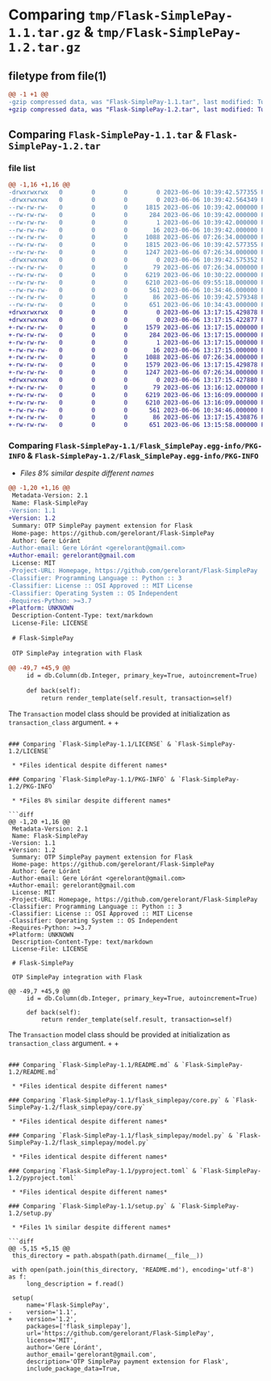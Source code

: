 # Comparing `tmp/Flask-SimplePay-1.1.tar.gz` & `tmp/Flask-SimplePay-1.2.tar.gz`

## filetype from file(1)

```diff
@@ -1 +1 @@
-gzip compressed data, was "Flask-SimplePay-1.1.tar", last modified: Tue Jun  6 10:39:42 2023, max compression
+gzip compressed data, was "Flask-SimplePay-1.2.tar", last modified: Tue Jun  6 13:17:15 2023, max compression
```

## Comparing `Flask-SimplePay-1.1.tar` & `Flask-SimplePay-1.2.tar`

### file list

```diff
@@ -1,16 +1,16 @@
-drwxrwxrwx   0        0        0        0 2023-06-06 10:39:42.577355 Flask-SimplePay-1.1/
-drwxrwxrwx   0        0        0        0 2023-06-06 10:39:42.564349 Flask-SimplePay-1.1/Flask_SimplePay.egg-info/
--rw-rw-rw-   0        0        0     1815 2023-06-06 10:39:42.000000 Flask-SimplePay-1.1/Flask_SimplePay.egg-info/PKG-INFO
--rw-rw-rw-   0        0        0      284 2023-06-06 10:39:42.000000 Flask-SimplePay-1.1/Flask_SimplePay.egg-info/SOURCES.txt
--rw-rw-rw-   0        0        0        1 2023-06-06 10:39:42.000000 Flask-SimplePay-1.1/Flask_SimplePay.egg-info/dependency_links.txt
--rw-rw-rw-   0        0        0       16 2023-06-06 10:39:42.000000 Flask-SimplePay-1.1/Flask_SimplePay.egg-info/top_level.txt
--rw-rw-rw-   0        0        0     1088 2023-06-06 07:26:34.000000 Flask-SimplePay-1.1/LICENSE
--rw-rw-rw-   0        0        0     1815 2023-06-06 10:39:42.577355 Flask-SimplePay-1.1/PKG-INFO
--rw-rw-rw-   0        0        0     1247 2023-06-06 07:26:34.000000 Flask-SimplePay-1.1/README.md
-drwxrwxrwx   0        0        0        0 2023-06-06 10:39:42.575352 Flask-SimplePay-1.1/flask_simplepay/
--rw-rw-rw-   0        0        0       79 2023-06-06 07:26:34.000000 Flask-SimplePay-1.1/flask_simplepay/__init__.py
--rw-rw-rw-   0        0        0     6219 2023-06-06 10:30:22.000000 Flask-SimplePay-1.1/flask_simplepay/core.py
--rw-rw-rw-   0        0        0     6210 2023-06-06 09:55:18.000000 Flask-SimplePay-1.1/flask_simplepay/model.py
--rw-rw-rw-   0        0        0      561 2023-06-06 10:34:46.000000 Flask-SimplePay-1.1/pyproject.toml
--rw-rw-rw-   0        0        0       86 2023-06-06 10:39:42.579348 Flask-SimplePay-1.1/setup.cfg
--rw-rw-rw-   0        0        0      651 2023-06-06 10:34:43.000000 Flask-SimplePay-1.1/setup.py
+drwxrwxrwx   0        0        0        0 2023-06-06 13:17:15.429878 Flask-SimplePay-1.2/
+drwxrwxrwx   0        0        0        0 2023-06-06 13:17:15.422877 Flask-SimplePay-1.2/Flask_SimplePay.egg-info/
+-rw-rw-rw-   0        0        0     1579 2023-06-06 13:17:15.000000 Flask-SimplePay-1.2/Flask_SimplePay.egg-info/PKG-INFO
+-rw-rw-rw-   0        0        0      284 2023-06-06 13:17:15.000000 Flask-SimplePay-1.2/Flask_SimplePay.egg-info/SOURCES.txt
+-rw-rw-rw-   0        0        0        1 2023-06-06 13:17:15.000000 Flask-SimplePay-1.2/Flask_SimplePay.egg-info/dependency_links.txt
+-rw-rw-rw-   0        0        0       16 2023-06-06 13:17:15.000000 Flask-SimplePay-1.2/Flask_SimplePay.egg-info/top_level.txt
+-rw-rw-rw-   0        0        0     1088 2023-06-06 07:26:34.000000 Flask-SimplePay-1.2/LICENSE
+-rw-rw-rw-   0        0        0     1579 2023-06-06 13:17:15.429878 Flask-SimplePay-1.2/PKG-INFO
+-rw-rw-rw-   0        0        0     1247 2023-06-06 07:26:34.000000 Flask-SimplePay-1.2/README.md
+drwxrwxrwx   0        0        0        0 2023-06-06 13:17:15.427880 Flask-SimplePay-1.2/flask_simplepay/
+-rw-rw-rw-   0        0        0       79 2023-06-06 13:16:12.000000 Flask-SimplePay-1.2/flask_simplepay/__init__.py
+-rw-rw-rw-   0        0        0     6219 2023-06-06 13:16:09.000000 Flask-SimplePay-1.2/flask_simplepay/core.py
+-rw-rw-rw-   0        0        0     6210 2023-06-06 13:16:09.000000 Flask-SimplePay-1.2/flask_simplepay/model.py
+-rw-rw-rw-   0        0        0      561 2023-06-06 10:34:46.000000 Flask-SimplePay-1.2/pyproject.toml
+-rw-rw-rw-   0        0        0       86 2023-06-06 13:17:15.430876 Flask-SimplePay-1.2/setup.cfg
+-rw-rw-rw-   0        0        0      651 2023-06-06 13:15:58.000000 Flask-SimplePay-1.2/setup.py
```

### Comparing `Flask-SimplePay-1.1/Flask_SimplePay.egg-info/PKG-INFO` & `Flask-SimplePay-1.2/Flask_SimplePay.egg-info/PKG-INFO`

 * *Files 8% similar despite different names*

```diff
@@ -1,20 +1,16 @@
 Metadata-Version: 2.1
 Name: Flask-SimplePay
-Version: 1.1
+Version: 1.2
 Summary: OTP SimplePay payment extension for Flask
 Home-page: https://github.com/gerelorant/Flask-SimplePay
 Author: Gere Lóránt
-Author-email: Gere Lóránt <gerelorant@gmail.com>
+Author-email: gerelorant@gmail.com
 License: MIT
-Project-URL: Homepage, https://github.com/gerelorant/Flask-SimplePay
-Classifier: Programming Language :: Python :: 3
-Classifier: License :: OSI Approved :: MIT License
-Classifier: Operating System :: OS Independent
-Requires-Python: >=3.7
+Platform: UNKNOWN
 Description-Content-Type: text/markdown
 License-File: LICENSE
 
 # Flask-SimplePay
 
 OTP SimplePay integration with Flask
 
@@ -49,7 +45,9 @@
     id = db.Column(db.Integer, primary_key=True, autoincrement=True)
     
     def back(self):
         return render_template(self.result, transaction=self)
 ```
 The `Transaction` model class should be provided at initialization as
 `transaction_class` argument.
+
+
```

### Comparing `Flask-SimplePay-1.1/LICENSE` & `Flask-SimplePay-1.2/LICENSE`

 * *Files identical despite different names*

### Comparing `Flask-SimplePay-1.1/PKG-INFO` & `Flask-SimplePay-1.2/PKG-INFO`

 * *Files 8% similar despite different names*

```diff
@@ -1,20 +1,16 @@
 Metadata-Version: 2.1
 Name: Flask-SimplePay
-Version: 1.1
+Version: 1.2
 Summary: OTP SimplePay payment extension for Flask
 Home-page: https://github.com/gerelorant/Flask-SimplePay
 Author: Gere Lóránt
-Author-email: Gere Lóránt <gerelorant@gmail.com>
+Author-email: gerelorant@gmail.com
 License: MIT
-Project-URL: Homepage, https://github.com/gerelorant/Flask-SimplePay
-Classifier: Programming Language :: Python :: 3
-Classifier: License :: OSI Approved :: MIT License
-Classifier: Operating System :: OS Independent
-Requires-Python: >=3.7
+Platform: UNKNOWN
 Description-Content-Type: text/markdown
 License-File: LICENSE
 
 # Flask-SimplePay
 
 OTP SimplePay integration with Flask
 
@@ -49,7 +45,9 @@
     id = db.Column(db.Integer, primary_key=True, autoincrement=True)
     
     def back(self):
         return render_template(self.result, transaction=self)
 ```
 The `Transaction` model class should be provided at initialization as
 `transaction_class` argument.
+
+
```

### Comparing `Flask-SimplePay-1.1/README.md` & `Flask-SimplePay-1.2/README.md`

 * *Files identical despite different names*

### Comparing `Flask-SimplePay-1.1/flask_simplepay/core.py` & `Flask-SimplePay-1.2/flask_simplepay/core.py`

 * *Files identical despite different names*

### Comparing `Flask-SimplePay-1.1/flask_simplepay/model.py` & `Flask-SimplePay-1.2/flask_simplepay/model.py`

 * *Files identical despite different names*

### Comparing `Flask-SimplePay-1.1/pyproject.toml` & `Flask-SimplePay-1.2/pyproject.toml`

 * *Files identical despite different names*

### Comparing `Flask-SimplePay-1.1/setup.py` & `Flask-SimplePay-1.2/setup.py`

 * *Files 1% similar despite different names*

```diff
@@ -5,15 +5,15 @@
 this_directory = path.abspath(path.dirname(__file__))
 
 with open(path.join(this_directory, 'README.md'), encoding='utf-8') as f:
     long_description = f.read()
 
 setup(
     name='Flask-SimplePay',
-    version='1.1',
+    version='1.2',
     packages=['flask_simplepay'],
     url='https://github.com/gerelorant/Flask-SimplePay',
     license='MIT',
     author='Gere Lóránt',
     author_email='gerelorant@gmail.com',
     description='OTP SimplePay payment extension for Flask',
     include_package_data=True,
```

